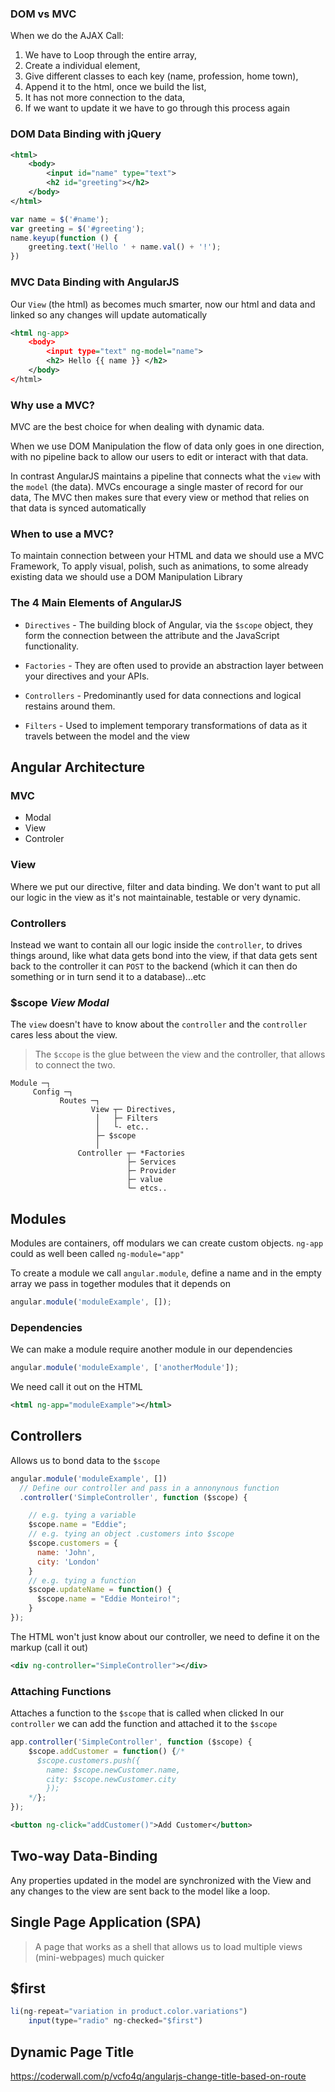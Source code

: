 ### DOM vs MVC

When we do the AJAX Call:
1. We have to Loop through the entire array,
2. Create a individual element,
3. Give different classes to each key (name, profession, home town),
4. Append it to the html, once we build the list,
5. It has not more connection to the data,
6. If we want to update it we have to go through this process again

### DOM Data Binding with jQuery

```xml
<html>
	<body>
		<input id="name" type="text">
		<h2 id="greeting"></h2>
	</body>
</html>
```
```js
var name = $('#name');
var greeting = $('#greeting');
name.keyup(function () {
	greeting.text('Hello ' + name.val() + '!');
})
```

### MVC Data Binding with AngularJS
Our `View` (the html) as becomes much smarter, now our html and data and linked so any changes will update automatically

```xml
<html ng-app>
	<body>
		<input type="text" ng-model="name">
		<h2> Hello {{ name }} </h2>
	</body>
</html>
```

### Why use a MVC?
MVC are the best choice for when dealing with dynamic data.

When we use DOM Manipulation the flow of data only goes in one direction, with no pipeline back to allow our users to edit or interact with that data.

In contrast AngularJS maintains a pipeline that connects what the `view` with the `model` (the data). MVCs encourage a single master of record for our data, The MVC then makes sure that every view or method that relies on that data is synced automatically

### When to use a MVC?
To maintain connection between your HTML and data we should use a MVC Framework, To apply visual, polish, such as animations, to some already existing data we should use a DOM Manipulation Library


### The 4 Main Elements of AngularJS

- `Directives` - The building block of Angular, via the `$scope` object, they form the connection between the attribute and the JavaScript functionality.

- `Factories` - They are often used to provide an abstraction layer between your directives and your APIs.

- `Controllers` - Predominantly used for data connections and logical restains around them.

- `Filters` - Used to implement temporary transformations of data as it travels between the model and the view


## Angular Architecture

### MVC
- Modal
- View
- Controler

### View
Where we put our directive, filter and data binding. We don't want to put all our logic in the view as it's not maintainable, testable or very dynamic.

### Controllers
Instead we want to contain all our logic inside the `controller`, to drives things around, like what data gets bond into the view, if that data gets sent back to the controller it can `POST` to the backend (which it can then do something or in turn send it to a database)...etc

### $scope *View Modal*
The `view` doesn't have to know about the `controller` and the `controller` cares less about the view.
> The `$ccope` is the glue between the view and the controller, that allows to connect the two.

```
Module ─┐
     Config ─┐
           Routes ─┐
                  View ┬─ Directives,
                   │   ├─ Filters
                   │   └- etc..
                   ├─ $scope
                   │
               Controller ┬─ *Factories
                          ├─ Services
                          ├─ Provider
                          ├─ value
                          └─ etcs..
```

## Modules
Modules are containers, off modulars we can create custom objects. `ng-app` could as well been called `ng-module="app"`

To create a module we call `angular.module`, define a name and in the empty array we pass in together modules that it depends on

```js
angular.module('moduleExample', []);
```

### Dependencies
We can make a module require another module in our dependencies
```js
angular.module('moduleExample', ['anotherModule']);
```

We need call it out on the HTML

```xml
<html ng-app="moduleExample"></html>
```

## Controllers
Allows us to bond data to the `$scope`

```js
angular.module('moduleExample', [])
  // Define our controller and pass in a annonynous function
  .controller('SimpleController', function ($scope) {

    // e.g. tying a variable
    $scope.name = "Eddie";
    // e.g. tying an object .customers into $scope
    $scope.customers = {
      name: 'John',
      city: 'London'
    }
    // e.g. tying a function
    $scope.updateName = function() {
      $scope.name = "Eddie Monteiro!";
    }
});
```

The HTML won't just know about our controller, we need to define it on the markup (call it out)

```xml
<div ng-controller="SimpleController"></div>
```

### Attaching Functions
Attaches a function to the `$scope` that is called when clicked
In our `controller` we can add the function and attached it to the `$scope`

```js
app.controller('SimpleController', function ($scope) {
    $scope.addCustomer = function() {/*
      $scope.customers.push({
        name: $scope.newCustomer.name,
        city: $scope.newCustomer.city
        });
    */};
});
```
```xml
<button ng-click="addCustomer()">Add Customer</button>
```


## Two-way Data-Binding
Any properties updated in the model are synchronized with the View and any changes to the view are sent back to the model like a loop.

## Single Page Application (SPA)
> A page that works as a shell that allows us to load multiple views (mini-webpages) much quicker

## $first

[](http://stackoverflow.com/questions/19635636/first-in-ngrepeat)

```js
li(ng-repeat="variation in product.color.variations")
	input(type="radio" ng-checked="$first")
```
## Dynamic Page Title

https://coderwall.com/p/vcfo4q/angularjs-change-title-based-on-route
